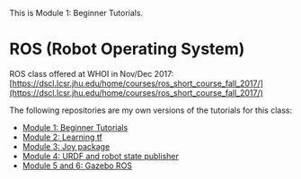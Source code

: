 This is Module 1: Beginner Tutorials. 

# ROS (Robot Operating System)

ROS class offered at WHOI in Nov/Dec 2017: 
[https://dscl.lcsr.jhu.edu/home/courses/ros_short_course_fall_2017/](https://dscl.lcsr.jhu.edu/home/courses/ros_short_course_fall_2017/)

The following repositories are my own versions of the tutorials for this class: 
- [Module 1: Beginner Tutorials](https://github.com/emmettk/beginner_tutorials)
- [Module 2: Learning tf](https://github.com/emmettk/learning_tf)
- [Module 3: Joy package](https://github.com/emmettk/joy_twist)
- [Module 4: URDF and robot state publisher](https://github.com/emmettk/edumip_my_robot)
- [Module 5 and 6: Gazebo ROS](https://github.com/emmettk/edumip_my_robot_gazebo_ros)
